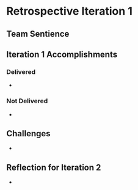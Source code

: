 # Retrospective Iteration 1
## Team Sentience

## __Iteration 1 Accomplishments__
### Delivered
- 

### Not Delivered
- 

## Challenges
- 

## Reflection for Iteration 2
- 

